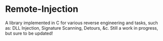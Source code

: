 # Remote-Injection

A library implemented in C for various reverse engineering and tasks, such as: DLL Injection, Signature Scanning, Detours, &amp;c. Still a work in progress, but sure to be updated!
